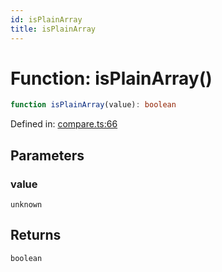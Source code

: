 ```yaml
---
id: isPlainArray
title: isPlainArray
---
```


<!-- DO NOT EDIT: this page is autogenerated from the type comments -->

# Function: isPlainArray()

```ts
function isPlainArray(value): boolean
```

Defined in: [compare.ts:66](https://github.com/TanStack/persister/blob/main/packages/persister/src/compare.ts#L66)

## Parameters

### value

`unknown`

## Returns

`boolean`
